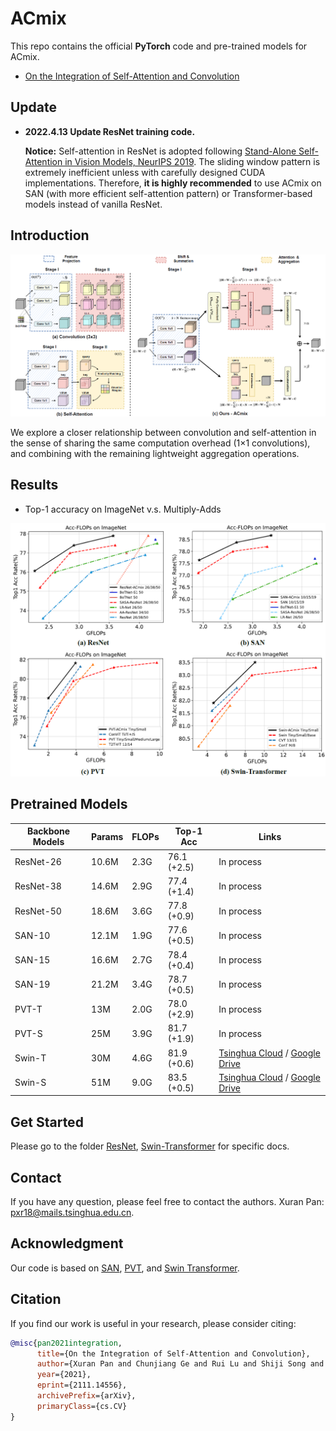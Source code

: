 # ACmix
This repo contains the official **PyTorch** code and pre-trained models for ACmix.

+ [On the Integration of Self-Attention and Convolution](https://arxiv.org/pdf/2111.14556v1.pdf)

## Update

+ **2022.4.13  Update ResNet training code.** 

  **Notice:** Self-attention in ResNet is adopted following [Stand-Alone Self-Attention in Vision Models, NeurIPS 2019](https://proceedings.neurips.cc/paper/2019/file/3416a75f4cea9109507cacd8e2f2aefc-Paper.pdf). The sliding window pattern is extremely inefficient unless with carefully designed CUDA implementations. Therefore, **it is highly recommended** to use ACmix on SAN (with more efficient self-attention pattern) or Transformer-based models instead of vanilla ResNet.

## Introduction

![main](figure/main.png)

We explore a closer relationship between convolution and self-attention in the sense of sharing the
same computation overhead (1×1 convolutions), and combining with the remaining lightweight aggregation operations.

## Results

+ Top-1 accuracy on ImageNet v.s. Multiply-Adds

![image-20211208195403247](figure/result.png)

## Pretrained Models

| Backbone Models | Params | FLOPs | Top-1 Acc   | Links                                                        |
| --------------- | ------ | ----- | ----------- | ------------------------------------------------------------ |
| ResNet-26       | 10.6M  | 2.3G  | 76.1 (+2.5) | In process                                                   |
| ResNet-38       | 14.6M  | 2.9G  | 77.4 (+1.4) | In process                                                   |
| ResNet-50       | 18.6M  | 3.6G  | 77.8 (+0.9) | In process                                                   |
| SAN-10          | 12.1M  | 1.9G  | 77.6 (+0.5) | In process                                                   |
| SAN-15          | 16.6M  | 2.7G  | 78.4 (+0.4) | In process                                                   |
| SAN-19          | 21.2M  | 3.4G  | 78.7 (+0.5) | In process                                                   |
| PVT-T           | 13M    | 2.0G  | 78.0 (+2.9) | In process                                                   |
| PVT-S           | 25M    | 3.9G  | 81.7 (+1.9) | In process                                                   |
| Swin-T          | 30M    | 4.6G  | 81.9 (+0.6) | [Tsinghua Cloud](https://cloud.tsinghua.edu.cn/f/210c89a6f9eb4bd0beb6/) / [Google Drive](https://drive.google.com/file/d/1qJnYhtQ65rWd0zUuV9eZQW5Wxj-TiiSg/view?usp=sharing) |
| Swin-S          | 51M    | 9.0G  | 83.5 (+0.5) | [Tsinghua Cloud](https://cloud.tsinghua.edu.cn/f/8bed555e75c840f8a00d/) / [Google Drive](https://drive.google.com/file/d/12PhN5YOEtWAgO8eSLhopfCVZ7JozMf9T/view?usp=sharing) |

## Get Started

Please go to the folder [ResNet](https://github.com/LeapLabTHU/ACmix/tree/main/ResNet), [Swin-Transformer](https://github.com/LeapLabTHU/ACmix/tree/main/Swin-Transformer) for specific docs.

## Contact

If you have any question, please feel free to contact the authors. Xuran Pan: [pxr18@mails.tsinghua.edu.cn](mailto:pxr18@mails.tsinghua.edu.cn).

## Acknowledgment

Our code is based on [SAN](https://github.com/hszhao/SAN), [PVT](https://github.com/whai362/PVT), and [Swin Transformer](https://github.com/microsoft/Swin-Transformer).

## Citation

If you find our work is useful in your research, please consider citing:

```bibtex
@misc{pan2021integration,
      title={On the Integration of Self-Attention and Convolution}, 
      author={Xuran Pan and Chunjiang Ge and Rui Lu and Shiji Song and Guanfu Chen and Zeyi Huang and Gao Huang},
      year={2021},
      eprint={2111.14556},
      archivePrefix={arXiv},
      primaryClass={cs.CV}
}
```

